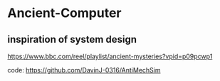 # Ancient-Computer
## inspiration of system design
https://www.bbc.com/reel/playlist/ancient-mysteries?vpid=p09pcwp1


code:
https://github.com/DavinJ-0316/AntiMechSim
